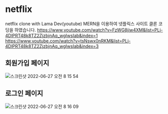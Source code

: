 # netflix

netflix clone with Lama Dev(youtube)
MERN을 이용하여 넷플릭스 사이트 클론 코딩을 하였습니다.
https://www.youtube.com/watch?v=FzWG8jiw4XM&list=PLj-4DlPRT48k8TZ2ZjzbjnAq_wgIwsIab&index=1
https://www.youtube.com/watch?v=tsNswx0nRKM&list=PLj-4DlPRT48k8TZ2ZjzbjnAq_wgIwsIab&index=3

## 회원가입 페이지

![스크린샷 2022-06-27 오전 8 15 54](https://user-images.githubusercontent.com/97070046/175838263-c3fa55a1-7c84-4dc1-946c-eddbabb64202.png)

## 로그인 페이지

![스크린샷 2022-06-27 오전 8 16 09](https://user-images.githubusercontent.com/97070046/175838279-4c89e51e-8f03-4272-9b00-d1fa4f1acf83.png)
